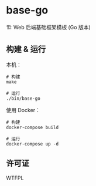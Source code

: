 # base-go

:building_construction: Web 后端基础框架模板 (Go 版本)

## 构建 & 运行

本机：

```shell
# 构建
make

# 运行
./bin/base-go
```

使用 Docker：

```shell
# 构建
docker-compose build

# 运行
docker-compose up -d
```

## 许可证

WTFPL
